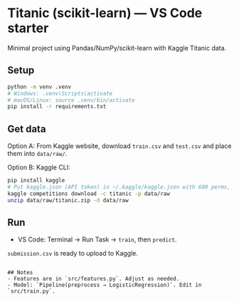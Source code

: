 # Titanic (scikit-learn) — VS Code starter

Minimal project using Pandas/NumPy/scikit-learn with Kaggle Titanic data.

## Setup

```bash
python -m venv .venv
# Windows: .venv\Scripts\activate
# macOS/Linux: source .venv/bin/activate
pip install -r requirements.txt
```

## Get data

Option A: From Kaggle website, download `train.csv` and `test.csv` and place them into `data/raw/`.

Option B: Kaggle CLI:

```bash
pip install kaggle
# Put kaggle.json (API token) in ~/.kaggle/kaggle.json with 600 perms, then:
kaggle competitions download -c titanic -p data/raw
unzip data/raw/titanic.zip -d data/raw
```

## Run

- VS Code: Terminal → Run Task → `train`, then `predict`.


`submission.csv` is ready to upload to Kaggle.

```

## Notes
- Features are in `src/features.py`. Adjust as needed.
- Model: `Pipeline(preprocess → LogisticRegression)`. Edit in `src/train.py`.
